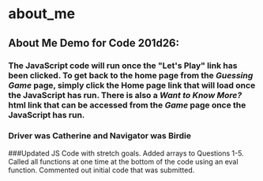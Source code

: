 # about_me
## About Me Demo for Code 201d26:

### The JavaScript code will run once the "Let's Play" link has been clicked. To get back to the home page from the *Guessing Game* page, simply click the Home page link that will load once the JavaScript has run. There is also a *Want to Know More?* html link that can be accessed from the *Game* page once the JavaScript has run.

### Driver was Catherine and Navigator was Birdie

###Updated JS Code with stretch goals. Added arrays to Questions 1-5. Called all functions at one time at the bottom of the code using an eval function. Commented out initial code that was submitted.
